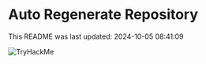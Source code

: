 # Auto Regenerate Repository

This README was last updated: 2024-10-05 08:41:09

 ![TryHackMe](https://tryhackme.com/badge/533634)